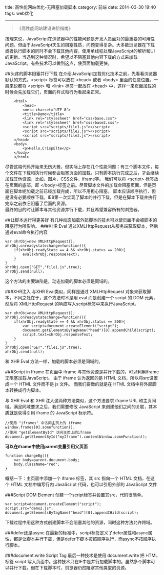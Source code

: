title: 高性能网站优化-无阻塞加载脚本
category: 前端
date: 2014-03-30 19:40
tags: web优化

---

>《高性能网站建设进阶指南》

<!-- more -->

按理来说，JavaScript在浏览器中的性能问题是开发人员面对的最重要的可用性问题。但由于JavaScript天生的阻塞性质，问题变得复杂。大多数浏览器在下载或者执行脚本的同时不会下载其他内容，使用单线程处理JavaScript的解析和UI的更新。当遇到这种情况时，希望以不阻塞其他内容下载的方式来加载JavaScript。有些技术可以做到这点，使页面加载更快。

##头疼的脚本阻塞并行下载
在介绍JavaScript加载优化技术之前，先看看浏览器默认的方式。<script\> 标签可以放在 <head\> 或者 <body\> 里面的任意位置。一般来说都将 <script\> 和 <link\> 标签一起放在 <head\> 中，这样一来页面加载的时候会先加载它们，页面的样式和行为看起来正常。

		<html>	
			<head>
		    <meta charset="UTF-8">
		    <title>Demo</title>
		    <link rel="stylesheet" href="css/base.css">
		    <link rel="stylesheet" href="css/base2.css">
		    <script src="scripts/file1.js"></script>
		    <script src="scripts/file2.js"></script>
		    <script src="scripts/file3.js"></script>
		</head>
		<body>
		    <p>Hello,CrispElte</p>
		</body>
		</html>

尽管这端代码开始来无伤大雅，但实际上存在几个性能问题：有三个脚本文件，每个文件在下载和执行时候都会阻塞页面的加载。只有脚本执行完成之后，才会继续加载其他资源，比如，图片，CSS文件，iframe等。
我们可以将 <script\> 标签放在页面的底部，即 </body\>标签之前。尽管脚本文件的加载会阻塞页面，但是页面在脚本呢加载之前已经加载完成，所以不用担心阻塞。
脚本应该顺序执行，但是没有必要顺序下载。IE8第一次实现了脚本的并行下载，但是在脚本下载并执行完毕之前依旧阻塞了后面的资源。  
最终的目的时让脚本与其他资源并行下载，并且希望兼容所有的浏览器。

##让脚本运行得更美好
有几种动态加载外部脚本的技术可以使页面不会被脚本的阻塞行为所影响。
###XHR Eval
通过XMLHttpRequest从服务端获取脚本，然后通过eval命令执行内容  

	var xhrObj=new XMLHttpRequest();
	xhrObj.onreadystatechange=function(){
		if(xhrObj.readyState == 4 && xhrObj.status == 200){
			eval(xhrObj.responseText);
		}
	}
	xhrObj.open("GET","file1.js",true);
	xhrObj.send(null);

这个方法的主要缺陷是，动态加载的脚本必须是同域的。  

###XHR注入
与XHR Eval类似，同样是通过 XMLHttpRequest 对象来获取脚本，不同之处在于，这个方法时不是用 eval 而是创建一个 script 的 DOM 元素，然后将 XMLHttpRequest 的响应写入script标签中来执行JavaScript。  
	

	var xhrObj=new XMLHttpRequest();
	xhrObj.onreadystatechange=function(){
		if(xhrObj.readyState == 4 && xhrObj.status == 200){
			var script=document.createElement("script");
			document.getElementsByTagName("head")[0].appendChild(script);
			script.text=xhrObj.responseText;
		}
	}
	xhrObj.open("GET","file1.js",true);
	xhrObj.send(null);

和 XHR Eval 方法一样，加载的脚本必须是同域的。  

###Script in Iframe
在页面中 iframe 与其他资源是并行下载的，可以利用iframe无阻塞加载JavaScript。
由于 iframe 认为返回的是 HTML 文档，所以将src设置成一个 HTML 文件而不是 js 文件。
而我们要做的就是在 HTML 文档中将外部脚本转换成行内脚本。

与 XHR Eval 和 XHR 注入这两种方法类似，这个方法要求 iframe URL 和主页同域。满足同域要求之后，我们需要修改 JavaScript 来创建他们之间的关联，其本质就是获得引用 iframe 的 JavaScript 标示符。

	//使用 "iframes" 中访问主页上的 iframe
	window.frames[0].somefunction();
	//使用 "getElementById" 访问主页上的iframe
	document.getElementById("myIframe").contentWindow.someFunction();

**可以在iframe中使用parent变量引用父页面**     

	function changeBg(){
		var body=parent.document.body;
		body.className="red";
	}

概括一下：主页面中添加一个 iframe 标签，其 src 指向一个 HTML 文档，在这个 HTML 文档中编写行内 JavaScript 代码，也可以引用外部的 JavaScript 文件


###Script DOM Element
创建一个script标签并设置其src，代码很简单。  

	var script=document.createElement("script");
	script.src="demo2.js";
	document.getElementsByTagName("head")[0].appendCHild(script);

下载过程中用这种方式创建脚本不会阻塞其他的资源，同时这种方法允许跨域。 

###defer还是async
在最新的标准中，script标签定义了defer属性和async属性，都是让脚本并行下载，但是defer下脚本按照顺序执行，而async不按顺序执行脚本。

###document.write Script Tag
最后一种技术是使用 document.write 把 HTML 标签 script 写入页面中。这种技术只在IE中是并行加载脚本的。虽然多个脚本可以并行下载，但在下载脚本时，浏览器仍然阻塞其他类型的资源。 



	


	




